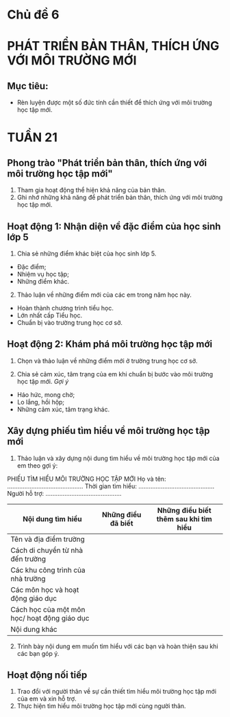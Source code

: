 # Chủ đề 6
# PHÁT TRIỂN BẢN THÂN, THÍCH ỨNG VỚI MÔI TRƯỜNG MỚI

## Mục tiêu:
* Rèn luyện được một số đức tính cần thiết để thích ứng với môi trường học tập mới.

# TUẦN 21

## Phong trào "Phát triển bản thân, thích ứng với môi trường học tập mới"
1. Tham gia hoạt động thể hiện khả năng của bản thân.
2. Ghi nhớ những khả năng để phát triển bản thân, thích ứng với môi trường học tập mới.

## Hoạt động 1: Nhận diện về đặc điểm của học sinh lớp 5
1. Chia sẻ những điểm khác biệt của học sinh lớp 5.
* Đặc điểm;
* Nhiệm vụ học tập;
* Những điểm khác.

2. Thảo luận về những điểm mới của các em trong năm học này.
* Hoàn thành chương trình tiểu học.
* Lớn nhất cấp Tiểu học.
* Chuẩn bị vào trường trung học cơ sở.

## Hoạt động 2: Khám phá môi trường học tập mới
1. Chọn và thảo luận về những điểm mới ở trường trung học cơ sở.

2. Chia sẻ cảm xúc, tâm trạng của em khi chuẩn bị bước vào môi trường học tập mới.
*Gợi ý*
* Háo hức, mong chờ;
* Lo lắng, hồi hộp;
* Những cảm xúc, tâm trạng khác.

## Xây dựng phiếu tìm hiểu về môi trường học tập mới
1. Thảo luận và xây dựng nội dung tìm hiểu về môi trường học tập mới của em theo gợi ý:

PHIẾU TÌM HIỂU MÔI TRƯỜNG HỌC TẬP MỚI
Họ và tên: ............................................
Thời gian tìm hiểu: ............................................
Người hỗ trợ: ............................................

| Nội dung tìm hiểu                  | Những điều đã biết | Những điều biết thêm sau khi tìm hiểu |
|------------------------------------|-------------------|--------------------------------------|
| Tên và địa điểm trường             |                   |                                      |
| Cách di chuyển từ nhà đến trường   |                   |                                      |
| Các khu công trình của nhà trường |                   |                                      |
| Các môn học và hoạt động giáo dục  |                   |                                      |
| Cách học của một môn học/ hoạt động giáo dục |                   |                                      |
| Nội dung khác                     |                   |                                      |

2. Trình bày nội dung em muốn tìm hiểu với các bạn và hoàn thiện sau khi các bạn góp ý.

## Hoạt động nối tiếp
1. Trao đổi với người thân về sự cần thiết tìm hiểu môi trường học tập mới của em và xin hỗ trợ.
2. Thực hiện tìm hiểu môi trường học tập mới cùng người thân.
